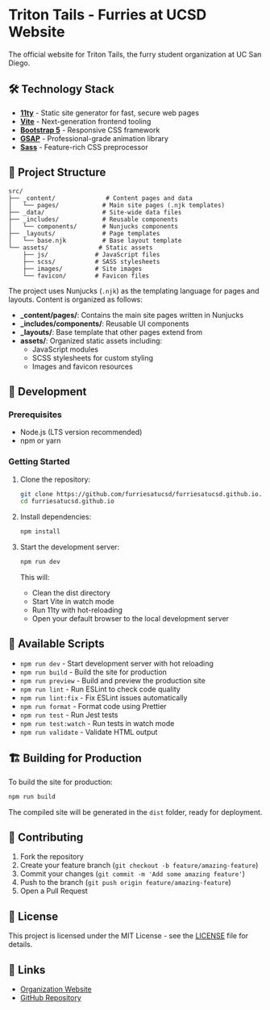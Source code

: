 # Triton Tails - Furries at UCSD Website

The official website for Triton Tails, the furry student organization at UC San Diego.

## 🛠️ Technology Stack

- **[11ty](https://www.11ty.dev/)** - Static site generator for fast, secure web pages
- **[Vite](https://vitejs.dev/)** - Next-generation frontend tooling
- **[Bootstrap 5](https://getbootstrap.com/)** - Responsive CSS framework
- **[GSAP](https://greensock.com/gsap/)** - Professional-grade animation library
- **[Sass](https://sass-lang.com/)** - Feature-rich CSS preprocessor

## 📁 Project Structure

```
src/
├── _content/              # Content pages and data
│   └── pages/            # Main site pages (.njk templates)
├── _data/                # Site-wide data files
├── _includes/            # Reusable components
│   └── components/       # Nunjucks components
├── _layouts/             # Page templates
│   └── base.njk          # Base layout template
└── assets/              # Static assets
    ├── js/             # JavaScript files
    ├── scss/           # SASS stylesheets
    ├── images/         # Site images
    └── favicon/        # Favicon files
```

The project uses Nunjucks (`.njk`) as the templating language for pages and layouts. Content is organized as follows:

- **_content/pages/**: Contains the main site pages written in Nunjucks
- **_includes/components/**: Reusable UI components
- **_layouts/**: Base template that other pages extend from
- **assets/**: Organized static assets including:
  - JavaScript modules
  - SCSS stylesheets for custom styling
  - Images and favicon resources

## 🚀 Development

### Prerequisites

- Node.js (LTS version recommended)
- npm or yarn

### Getting Started

1. Clone the repository:
   ```bash
   git clone https://github.com/furriesatucsd/furriesatucsd.github.io.git
   cd furriesatucsd.github.io
   ```

2. Install dependencies:
   ```bash
   npm install
   ```

3. Start the development server:
   ```bash
   npm run dev
   ```
   This will:
   - Clean the dist directory
   - Start Vite in watch mode
   - Run 11ty with hot-reloading
   - Open your default browser to the local development server

## 🔧 Available Scripts

- `npm run dev` - Start development server with hot reloading
- `npm run build` - Build the site for production
- `npm run preview` - Build and preview the production site
- `npm run lint` - Run ESLint to check code quality
- `npm run lint:fix` - Fix ESLint issues automatically
- `npm run format` - Format code using Prettier
- `npm run test` - Run Jest tests
- `npm run test:watch` - Run tests in watch mode
- `npm run validate` - Validate HTML output

## 🏗️ Building for Production

To build the site for production:

```bash
npm run build
```

The compiled site will be generated in the `dist` folder, ready for deployment.

## 🤝 Contributing

1. Fork the repository
2. Create your feature branch (`git checkout -b feature/amazing-feature`)
3. Commit your changes (`git commit -m 'Add some amazing feature'`)
4. Push to the branch (`git push origin feature/amazing-feature`)
5. Open a Pull Request

## 📝 License

This project is licensed under the MIT License - see the [LICENSE](LICENSE) file for details.

## 🔗 Links

- [Organization Website](https://furriesatucsd.github.io)
- [GitHub Repository](https://github.com/furriesatucsd/furriesatucsd.github.io)
